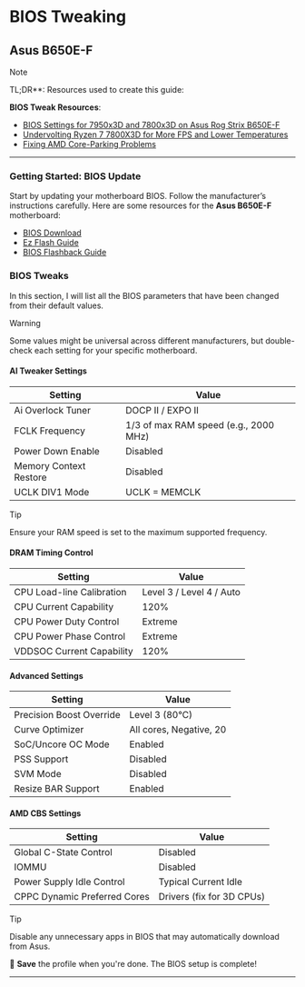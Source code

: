 # BIOS Tweaking

## Asus B650E-F

> [!NOTE]
> TL;DR**: Resources used to create this guide:

**BIOS Tweak Resources**:

- [BIOS Settings for 7950x3D and 7800x3D on Asus Rog Strix B650E-F](https://www.youtube.com/watch?v=kqAsNB5xCVI)
- [Undervolting Ryzen 7 7800X3D for More FPS and Lower Temperatures](https://www.youtube.com/watch?v=BNAs3bl-yv0)
- [Fixing AMD Core-Parking Problems](https://www.youtube.com/watch?v=4wdQpVcL_a4)

---

### Getting Started: BIOS Update

Start by updating your motherboard BIOS. Follow the manufacturer’s instructions carefully. Here are some resources for the **Asus B650E-F** motherboard:

- [BIOS Download](https://rog.asus.com/it/motherboards/rog-strix/rog-strix-b650e-f-gaming-wifi-model/helpdesk_bios/)
- [Ez Flash Guide](https://www.youtube.com/watch?v=Em7SRaG3L_0)
- [BIOS Flashback Guide](https://www.youtube.com/watch?v=FPyElZcsW6o)

### BIOS Tweaks

In this section, I will list all the BIOS parameters that have been changed from their default values.

> [!WARNING]
> Some values might be universal across different manufacturers, but double-check each setting for your specific motherboard.

#### AI Tweaker Settings

| **Setting**                      | **Value**                             |
|----------------------------------|---------------------------------------|
| Ai Overlock Tuner                | DOCP II / EXPO II                     |
| FCLK Frequency                   | 1/3 of max RAM speed (e.g., 2000 MHz) |
| Power Down Enable                | Disabled                              |
| Memory Context Restore           | Disabled                              |
| UCLK DIV1 Mode                   | UCLK = MEMCLK                         |

> [!TIP]
> Ensure your RAM speed is set to the maximum supported frequency.

#### DRAM Timing Control

| **Setting**                      | **Value**                       |
|----------------------------------|---------------------------------|
| CPU Load-line Calibration        | Level 3 / Level 4 / Auto        |
| CPU Current Capability           | 120%                            |
| CPU Power Duty Control           | Extreme                         |
| CPU Power Phase Control          | Extreme                         |
| VDDSOC Current Capability        | 120%                            |

#### Advanced Settings

| **Setting**                      | **Value**                       |
|----------------------------------|---------------------------------|
| Precision Boost Override         | Level 3 (80°C)                  |
| Curve Optimizer                  | All cores, Negative, 20         |
| SoC/Uncore OC Mode               | Enabled                         |
| PSS Support                      | Disabled                        |
| SVM Mode                         | Disabled                        |
| Resize BAR Support               | Enabled                         |

#### AMD CBS Settings

| **Setting**                      | **Value**                       |
|----------------------------------|---------------------------------|
| Global C-State Control           | Disabled                        |
| IOMMU                            | Disabled                        |
| Power Supply Idle Control        | Typical Current Idle            |
| CPPC Dynamic Preferred Cores     | Drivers (fix for 3D CPUs)       |

> [!TIP]
> Disable any unnecessary apps in BIOS that may automatically download from Asus.

💾 **Save** the profile when you're done. The BIOS setup is complete!

---
